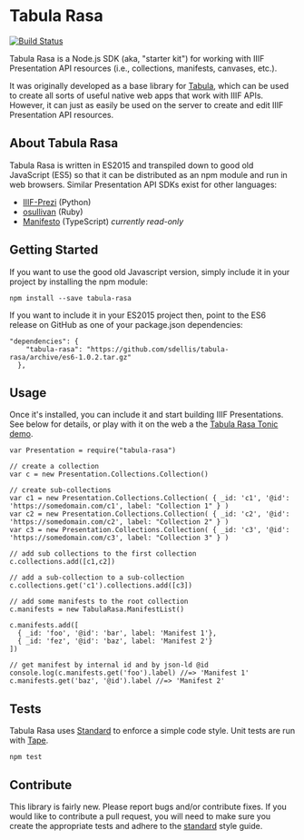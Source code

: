 # Tabula Rasa

[![Build Status](https://travis-ci.org/sdellis/tabula-rasa.svg?branch=master)](https://travis-ci.org/sdellis/tabula-rasa)

Tabula Rasa is a Node.js SDK (aka, "starter kit") for working with IIIF Presentation API resources (i.e., collections, manifests, canvases, etc.).

It was originally developed as a base library for [Tabula](https://github.com/sdellis/tabula), which can be used to create all sorts of useful native web apps that work with IIIF APIs. However, it can just as easily be used on the server to create and edit IIIF Presentation API resources.  

## About Tabula Rasa
Tabula Rasa is written in ES2015 and transpiled down to good old JavaScript (ES5) so that it can be distributed as an npm module and run in web browsers. Similar Presentation API SDKs exist for other languages:

* [IIIF-Prezi](http://github.com/IIIF/iiif-prezi/) (Python)
* [osullivan](http://github.com/IIIF/osullivan/) (Ruby)
* [Manifesto](https://github.com/UniversalViewer/manifesto) (TypeScript) _currently read-only_

## Getting Started
If you want to use the good old Javascript version, simply include it in your project by installing the npm module:
```
npm install --save tabula-rasa
```
If you want to include it in your ES2015 project then, point to the ES6 release on GitHub as one of your package.json dependencies:
```
"dependencies": {
    "tabula-rasa": "https://github.com/sdellis/tabula-rasa/archive/es6-1.0.2.tar.gz"
  },
```

## Usage
Once it's installed, you can include it and start building IIIF Presentations.  See below for details, or play with it on the web a the [Tabula Rasa Tonic demo](https://tonicdev.com/sdellis/tabula-rasa-demo).
```
var Presentation = require("tabula-rasa")

// create a collection
var c = new Presentation.Collections.Collection()

// create sub-collections
var c1 = new Presentation.Collections.Collection( { _id: 'c1', '@id': 'https://somedomain.com/c1', label: "Collection 1" } )
var c2 = new Presentation.Collections.Collection( { _id: 'c2', '@id': 'https://somedomain.com/c2', label: "Collection 2" } )
var c3 = new Presentation.Collections.Collection( { _id: 'c3', '@id': 'https://somedomain.com/c3', label: "Collection 3" } )

// add sub collections to the first collection
c.collections.add([c1,c2])

// add a sub-collection to a sub-collection
c.collections.get('c1').collections.add([c3])

// add some manifests to the root collection
c.manifests = new TabulaRasa.ManifestList()

c.manifests.add([
  { _id: 'foo', '@id': 'bar', label: 'Manifest 1'},
  { _id: 'fez', '@id': 'baz', label: 'Manifest 2'}
])

// get manifest by internal id and by json-ld @id
console.log(c.manifests.get('foo').label) //=> 'Manifest 1'
c.manifests.get('baz', '@id').label //=> 'Manifest 2'
```

## Tests
Tabula Rasa uses [Standard](http://standardjs.com/) to enforce a simple code style. Unit tests are run with [Tape](https://github.com/substack/tape).
```
npm test
```

## Contribute
This library is fairly new. Please report bugs and/or contribute fixes. If you would like to contribute a pull request, you will need to make sure you create the appropriate tests and adhere to the [standard]() style guide.
